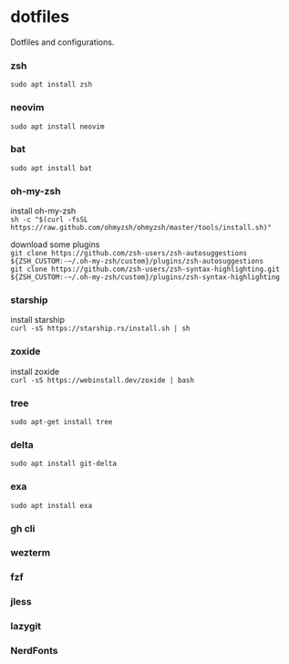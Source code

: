 # dotfiles
Dotfiles and configurations.  

### zsh
`sudo apt install zsh`  

### neovim
`sudo apt install neovim`

### bat
`sudo apt install bat`

### oh-my-zsh
install oh-my-zsh  
`sh -c "$(curl -fsSL https://raw.github.com/ohmyzsh/ohmyzsh/master/tools/install.sh)"`  

download some plugins  
`git clone https://github.com/zsh-users/zsh-autosuggestions ${ZSH_CUSTOM:-~/.oh-my-zsh/custom}/plugins/zsh-autosuggestions`    
`git clone https://github.com/zsh-users/zsh-syntax-highlighting.git ${ZSH_CUSTOM:-~/.oh-my-zsh/custom}/plugins/zsh-syntax-highlighting`  

### starship
install starship  
`curl -sS https://starship.rs/install.sh | sh`  

### zoxide
install zoxide   
`curl -sS https://webinstall.dev/zoxide | bash`  

### tree
`sudo apt-get install tree`

### delta
`sudo apt install git-delta`

### exa
`sudo apt install exa`

### gh cli
### wezterm
### fzf
### jless
### lazygit

### NerdFonts


